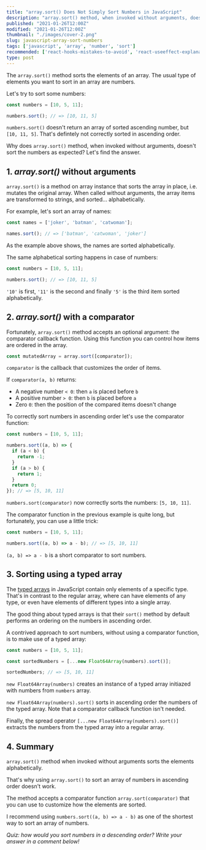 ```yaml
---
title: "array.sort() Does Not Simply Sort Numbers in JavaScript"
description: "array.sort() method, when invoked without arguments, doesn't sort numbers as you might expect."
published: "2021-01-26T12:00Z"
modified: "2021-01-26T12:00Z"
thumbnail: "./images/cover-2.png"
slug: javascript-array-sort-numbers
tags: ['javascript', 'array', 'number', 'sort']
recommended: ['react-hooks-mistakes-to-avoid', 'react-useeffect-explanation']
type: post
---
```


The `array.sort()` method sorts the elements of an array. The usual type of elements you want to sort in 
an array are numbers.  

Let's try to sort some numbers:

```javascript
const numbers = [10, 5, 11];

numbers.sort(); // => [10, 11, 5]
```

`numbers.sort()` doesn't return an array of sorted ascending number, but `[10, 11, 5]`. That's defintely not correctly sorted in ascending order.  

Why does `array.sort()` method, when invoked without arguments, doesn't sort the numbers as expected? Let's find the answer.  

## 1. *array.sort()* without arguments

`array.sort()` is a method on array instance that sorts the array in place, i.e. mutates the original array. When called without arguments, the array items are transformed to strings, and sorted... alphabetically.  

For example, let's sort an array of names:

```javascript
const names = ['joker', 'batman', 'catwoman'];

names.sort(); // => ['batman', 'catwoman', 'joker']
```

As the example above shows, the names are sorted alphabetically.  

The same alphabetical sorting happens in case of numbers:

```javascript
const numbers = [10, 5, 11];

numbers.sort(); // => [10, 11, 5]
```

`'10'` is first, `'11'` is the second and finally `'5'` is the third item sorted alphabetically.  

## 2. *array.sort()* with a comparator

Fortunately, `array.sort()` method accepts an optional argument: the comparator callback function. Using this function you can control how items are ordered in the array.  

```javascript
const mutatedArray = array.sort([comparator]);
```

`comparator` is the callback that customizes the order of items. 

If `comparator(a, b)` returns:

* A negative number `< 0`:  then `a` is placed before `b`
* A positive number `> 0`: then `b` is placed before `a`
* Zero `0`:  then the position of the compared items doesn't change

To correctly sort numbers in ascending order let's use the comparator function:

```javascript
const numbers = [10, 5, 11];

numbers.sort((a, b) => {
  if (a < b) {
    return -1;
  }
  if (a > b) {
    return 1;
  }
  return 0;
}); // => [5, 10, 11]
```

`numbers.sort(comparator)` now correctly sorts the numbers: `[5, 10, 11]`.  

The comparator function in the previous example is quite long, but fortunately, you can use a little trick:

```javascript
const numbers = [10, 5, 11];

numbers.sort((a, b) => a - b); // => [5, 10, 11]
```

`(a, b) => a - b` is a short comparator to sort numbers.  

## 3. Sorting using a typed array

The [typed arrays](https://developer.mozilla.org/en-US/docs/Web/JavaScript/Typed_arrays) in JavaScript contain only elements of a specific type. That's in contrast to the regular array, where can have elements of any type, or even have elements of different types into a single array.  

The good thing about typed arrays is that their `sort()` method by default performs an ordering on the numbers in ascending order.  

A contrived approach to sort numbers, without using a comparator function, is to make use of a typed array:

```javascript
const numbers = [10, 5, 11];

const sortedNumbers = [...new Float64Array(numbers).sort()];

sortedNumbers; // => [5, 10, 11]
```

`new Float64Array(numbers)` creates an instance of a typed array initiazed with numbers from `numbers` array. 

`new Float64Array(numbers).sort()` sorts in ascending order the numbers of the typed array. Note that a comparator callback function isn't needed.   

Finally, the spread operator `[...new Float64Array(numbers).sort()]` extracts the numbers from the typed array into a regular array.  

## 4. Summary

`array.sort()` method when invoked without arguments sorts the elements alphabetically.  

That's why using `array.sort()` to sort an array of numbers in ascending order doesn't work.  

The method accepts a comparator function `array.sort(comparator)` that you can use to customize how the elements are sorted. 

I recommend using `numbers.sort((a, b) => a - b)` as one of the shortest way to sort an array of numbers.  

*Quiz: how would you sort numbers in a descending order? Write your answer in a comment below!*